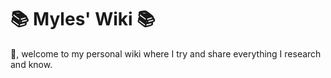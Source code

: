 # 📚 Myles' Wiki 📚

👋, welcome to my personal wiki where I try and share everything I research and know.

